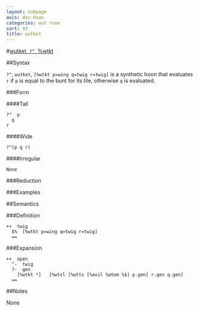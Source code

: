```yaml
---
layout: subpage
axis: doc-hoon
categories: wut rune
sort: 93
title: wutket
---
```




#[wutket, `?^`, %wtkt](#wtkt)

##Syntax

`?^`, `wutket`, `[%wtkt p=wing q=twig r=twig]` is a synthetic hoon
that evaluates `r` if `p` is equal to the bunt for its tile, otherwise
`q` is evaluated.

###Form

####Tall

    ?^  p
      q
    r

####Wide

    ?^(p q r)

####Irregular

    None

###Reduction

###Examples

##Semantics

###Definition

    ++  twig  
      $%  [%wtkt p=wing q=twig r=twig]
      ==

###Expansion

    ++  open
      ^-  twig
      ?-  gen
        [%wtkt *]   [%wtcl [%wtts [%axil %atom %$] p.gen] r.gen q.gen]
      ==

##Notes

None
